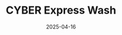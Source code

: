 ---  
layout: startup_page  
title: "CYBER Express Wash"  
id: "cyberexpressalaska.com"  
permalink: "/cyberexpresswashcyberexpressalaska.com04162025/"  
website: "https://cyberexpressalaska.com/"  
funding_round: "Strategic Investment"  
funding_amount: ""  
investors: "FTW Capital"  
about: "CYBER Express Wash is a modern car wash brand focused on elevated service, express interior detail, and state-of-the-art design. They aim to lead a new era in express car care by blending speed, service, and advanced technology, offering a premium experience currently underserved in the market. Their flagship location in Anchorage has already set a new standard for express interior detailing."  
markets: "Automotive Services, Customer Service, Service Industry"  
hq: "Anchorage, Alaska, United States"  
founded_year: "2022"  
linkedin: "https://www.linkedin.com/company/cyber-express-wash"  
twitter: ""  
instagram: ""  
facebook: "https://www.facebook.com/cyberexpresswash"  
crunchbase: "https://www.crunchbase.com/organization/cyber-express-wash"  
pitchbook: "https://pitchbook.com/profiles/company/639933-31"  

date_display: "16-Apr-2025"  
date: "2025-04-16"

# SEO Optimization  
meta_title: "CYBER Express Wash - Strategic Investment"  
meta_description: "CYBER Express Wash, CYBER Express Wash is a modern car wash brand focused on elevated service, express interior detail, and state-of-the-art design. They aim to lead a ne..."  
meta_keywords: "CYBER Express Wash, Automotive Services, Customer Service, Service Industry, Strategic Investment funding"  
canonical_url: "https://startup.projectstartups.com/cyberexpresswashcyberexpressalaska.com04162025/"  
---